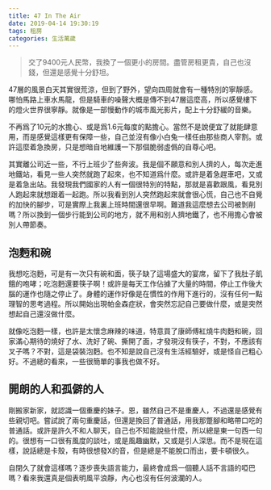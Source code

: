 ```yaml
---
title: 47 In The Air
date: 2019-04-14 19:30:19
tags: 租房
categories: 生活萬歲
---
```


> 交了9400元人民幣，我換了一個更小的房間。盡管房租更貴，自己也沒錢，但還是感覺十分舒坦。

47層的風景白天其實很荒涼，但到了野外，望向四周就會有一種特別的寧靜感。哪怕馬路上車水馬龍，但是騎車的噪聲大概是傳不到47層這麼高，所以感覺樓下的燈火世界很寧靜。就像是一部慢動作的城市風光影片，配上十分舒緩的音樂。

不再爲了10元的水擔心、或是爲1.6元每度的點擔心。當然不是說便宜了就能肆意用，而是感覺這樣更有保障一些，自己並沒有像小白兔一樣任由那些商人宰割。或許這麼着急換房，只是想暗自地維護一下那個脆弱虛僞的自尊心吧。

其實離公司近一些，不行上班少了些奔波。我是個不願意和別人擠的人，每次走進地鐵站，看見一些人突然就跑了起來，也不知道爲什麼。或許是着急趕車吧，又或是着急出站。我發現我們國家的人有一個很特別的特點，那就是喜歡跟風，看見別人跑起來就想跟着一起跑。所以我看到別人突然跑起來就會很心慌，自己也不自覺的加快的腳步，可是實際上我裏上班時間還很早啊。難道我這麼想去公司被剝削嗎？所以換到一個步行能到公司的地方，就不用和別人擠地鐵了，也不用擔心會被別人帶節奏。

## 泡麪和碗

我想吃泡麪，可是有一次只有碗和面，筷子缺了這場盛大的宴席，留下了我肚子飢餓的咆哮；吃泡麪還要筷子啊！或許是每天工作佔據了大量的時間，停止工作後大腦的運作也隨之停止了。身體的運作好像是在慣性的作用下進行的，沒有任何一點理智的思考過程。所以開始出現帕金森症狀，會突然忘記自己要做什麼，或是突然想起自己還沒做什麼。

就像吃泡麪一樣，也許是太懷念麻辣的味道，特意買了康師傅紅燒牛肉麪和碗，回家滿心期待的燒好了水、洗好了碗、撕開了面，才發現沒有筷子，不對，不應該有叉子嗎？不對，這是袋裝泡麪。也不知是說自己沒有生活經驗好，或是怪自己粗心好。不過總的看來，一些很簡單的事我也做不好。

## 開朗的人和孤僻的人

剛搬家新家，就認識一個重慶的妹子。恩，雖然自己不是重慶人，不過還是感覺有些親切吧。嘗試說了兩句重慶話，但還是換回了普通話，用我那蹩腳和略帶口吃的普通話。或許是許久不和人聊天，自己也不知能說些什麼，所以總是東一句西一句的。很想有一口很有風度的談吐，或是風趣幽默，又或是引人深思。而不是現在這樣，說話總是卡殼，有時很想發X的音，但是總是不能脫口而出，要卡頓很久。

自閉久了就會這樣嗎？逐步喪失語言能力，最終會成爲一個聽人話不言語的啞巴嗎？看來我還真是個表明風平浪靜，內心也沒有任何波瀾的人。